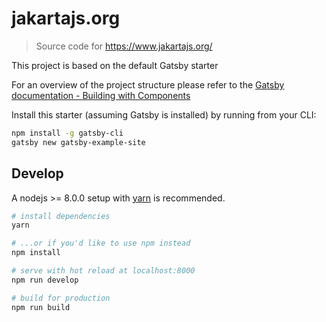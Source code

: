# jakartajs.org

> Source code for https://www.jakartajs.org/

This project is based on the default Gatsby starter

For an overview of the project structure please refer to the [Gatsby documentation - Building with Components](https://www.gatsbyjs.org/docs/building-with-components/)

Install this starter (assuming Gatsby is installed) by running from your CLI:

```bash
npm install -g gatsby-cli
gatsby new gatsby-example-site
```

## Develop

A nodejs >= 8.0.0 setup with [yarn](https://yarnpkg.com/) is recommended.

```bash
# install dependencies
yarn

# ...or if you'd like to use npm instead
npm install

# serve with hot reload at localhost:8000
npm run develop

# build for production
npm run build
```
